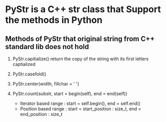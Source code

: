 # PyStr is a C++ str class that Support the methods in Python

## Methods of PyStr that original string from C++ standard lib does not hold
1. PyStr.capitialize()
    return the copy of the string with its first letters captialized

2. PyStr.casefold()

3. PyStr.center(width, fillchar = ' ')

4. PyStr.count(substr, start = begin(self), end = end(self))

    - Iterator based range : start = self.begin(), end = self.end()
    - Position based range : start = start_position : size_t, end = end_position : size_t

